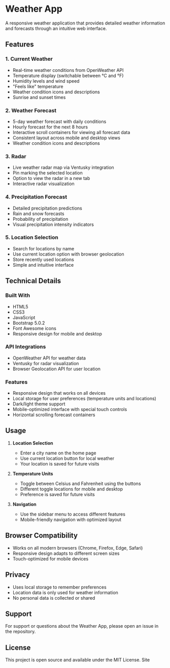 # Weather App

A responsive weather application that provides detailed weather information and forecasts through an intuitive web interface.

## Features

### 1. Current Weather
- Real-time weather conditions from OpenWeather API
- Temperature display (switchable between °C and °F)
- Humidity levels and wind speed
- "Feels like" temperature
- Weather condition icons and descriptions
- Sunrise and sunset times

### 2. Weather Forecast
- 5-day weather forecast with daily conditions
- Hourly forecast for the next 8 hours
- Interactive scroll containers for viewing all forecast data
- Consistent layout across mobile and desktop views
- Weather condition icons and descriptions

### 3. Radar
- Live weather radar map via Ventusky integration
- Pin marking the selected location
- Option to view the radar in a new tab
- Interactive radar visualization

### 4. Precipitation Forecast
- Detailed precipitation predictions
- Rain and snow forecasts
- Probability of precipitation
- Visual precipitation intensity indicators

### 5. Location Selection
- Search for locations by name
- Use current location option with browser geolocation
- Store recently used locations
- Simple and intuitive interface

## Technical Details

### Built With
- HTML5
- CSS3
- JavaScript
- Bootstrap 5.0.2
- Font Awesome icons
- Responsive design for mobile and desktop

### API Integrations
- OpenWeather API for weather data
- Ventusky for radar visualization
- Browser Geolocation API for user location

### Features
- Responsive design that works on all devices
- Local storage for user preferences (temperature units and locations)
- Dark/light theme support
- Mobile-optimized interface with special touch controls
- Horizontal scrolling forecast containers

## Usage

1. **Location Selection**
   - Enter a city name on the home page
   - Use current location button for local weather
   - Your location is saved for future visits

2. **Temperature Units**
   - Toggle between Celsius and Fahrenheit using the buttons
   - Different toggle locations for mobile and desktop
   - Preference is saved for future visits

3. **Navigation**
   - Use the sidebar menu to access different features
   - Mobile-friendly navigation with optimized layout

## Browser Compatibility

- Works on all modern browsers (Chrome, Firefox, Edge, Safari)
- Responsive design adapts to different screen sizes
- Touch-optimized for mobile devices

## Privacy

- Uses local storage to remember preferences
- Location data is only used for weather information
- No personal data is collected or shared

## Support

For support or questions about the Weather App, please open an issue in the repository.

## License

This project is open source and available under the MIT License. Site